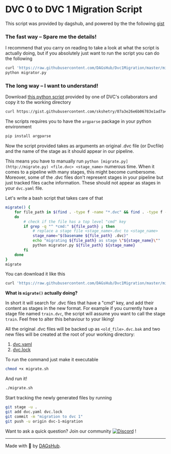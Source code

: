 # DVC 0 to DVC 1 Migration Script
This script was provided by dagshub, and powered by the the following [gist](https://gist.githubusercontent.com/skshetry/07a3e26e6b06783e1ad7a4b6db6479da/raw/919786bf6dd5c97dbb64a53c5066de3bb2f5e57d/migrator.py)

### The fast way – Spare me the details!

I recommend that you carry on reading to take a look at what the script is actually doing, but if you absolutely just want to run the script you can do the following

```bash
curl 'https://raw.githubusercontent.com/DAGsHub/Dvc1Migration/master/migrator.py' -O && \
python migrator.py
```

### The long way – I want to understand!

Download [this python script](https://gist.github.com/skshetry/07a3e26e6b06783e1ad7a4b6db6479da) provided by one of DVC's collaborators and copy it to the working directory

```bash
curl https://gist.githubusercontent.com/skshetry/07a3e26e6b06783e1ad7a4b6db6479da/raw/919786bf6dd5c97dbb64a53c5066de3bb2f5e57d/migrator.py -O
```

The scripts requires you to have the `argparse` package in your python environment

```bash
pip install argparse
```

Now the script provided takes as arguments an original .dvc file (or Dvcfile) and the name of the stage as it should appear in our pipeline. 

This means you have to manually run `python [migrate.py](http://migrate.py) <file.dvc> <stage_name>` numerous time. When it comes to a pipeline with many stages, this might become cumbersome. Moreover, some of the .dvc files don't represent stages in your pipeline but just tracked files cache information. These should not appear as stages in your `dvc.yaml` file. 

Let's write a bash script that takes care of that

```bash
migrate() {
	for file_path in $(find . -type f -name "*.dvc" && find . -type f -name "Dvcfile")
	do
		# check if the file has a top level "cmd" key
		if grep -q "^ *cmd:" ${file_path} ; then
			# replace a stage file <stage_name>.dvc to <stage_name>
			stage_name="$(basename ${file_path} .dvc)"
			echo "migrating ${file_path} as stage \"${stage_name}\""
			python migrator.py ${file_path} ${stage_name}
		fi
	done
}
migrate
```

You can download it like this

```bash
curl 'https://raw.githubusercontent.com/DAGsHub/Dvc1Migration/master/migrate.sh' -O
```

**What is `migrate()` actually doing?**

In short it will search for .dvc files that have a "cmd" key, and add their content as stages in the new format. For example if you currently have a stage file named `train.dvc`, the script will assume you want to call the stage `train`. Feel free to alter this behaviour to your liking! 

All the original .dvc files will be backed up as `<old_file>.dvc.bak` and two new files will be created at the root of your working directory:

1. [dvc.yaml](https://dvc.org/doc/user-guide/dvc-files-and-directories#dvcyaml-file)
2. [dvc.lock](https://dvc.org/doc/user-guide/dvc-files-and-directories#dvclock-file)

To run the command just make it executable

```bash
chmod +x migrate.sh
```

And run it!

```bash
./migrate.sh
```

Start tracking the newly generated files by running

```bash
git stage -u .
git add dvc.yaml dvc.lock
git commit -m "migration to dvc 1"
git push -u origin dvc-1-migration
```



Want to ask a quick question? Join our community [![Discord](https://img.shields.io/discord/698874030052212737)](https://discord.com/invite/9gU36Y6)  !

---

Made with 🐶 by [DAGsHub](https://dagshub.com/).
